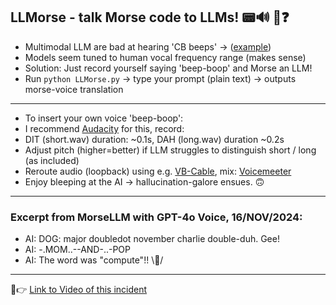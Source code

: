 ## LLMorse - talk Morse code to LLMs! 📟🔊 🤖❓

- Multimodal LLM are bad at hearing 'CB beeps' -> ([example](https://morsecode.world/international/translator.html))
- Models seem tuned to human vocal frequency range (makes sense)
- Solution: Just record yourself saying 'beep-boop' and Morse an LLM!
- Run `python LLMorse.py` -> type your prompt (plain text) -> outputs morse-voice translation
-----
- To insert your own voice 'beep-boop':
- I recommend [Audacity](https://www.audacityteam.org/) for this, record:
- DIT (short.wav) duration: ~0.1s, DAH (long.wav) duration ~0.2s
- Adjust pitch (higher=better) if LLM struggles to distinguish short / long (as included)
- Reroute audio (loopback) using e.g. [VB-Cable](https://vb-audio.com/Cable/index.htm), mix: [Voicemeeter](https://vb-audio.com/Voicemeeter/)
- Enjoy bleeping at the AI -> hallucination-galore ensues. 🙃

---
### Excerpt from MorseLLM with GPT-4o Voice, 16/NOV/2024:

- AI: DOG: major doubledot november charlie double-duh. Gee!
- AI: -.MOM..--AND-..-POP
- AI: The word was "compute"!! \🤖/
-----
🤣👉 [Link to Video of this incident](https://youtu.be/vOCW_mK1MJs)
